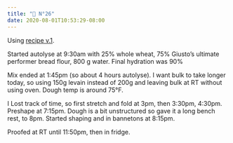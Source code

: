 ```yaml
---
title: "🍞 N°26"
date: 2020-08-01T10:53:29-08:00
---
```


Using [recipe v.1](/entries/bread-recipe-v.1).

Started autolyse at 9:30am with 25% whole wheat, 75% Giusto’s ultimate performer bread flour, 800 g water. Final hydration was 90%

Mix ended at 1:45pm (so about 4 hours autolyse). I want bulk to take longer today, so using 150g levain instead of 200g and leaving bulk at RT without using oven. Dough temp is around 75°F.

I Lost track of time, so first stretch and fold at 3pm, then 3:30pm, 4:30pm. Preshape at 7:15pm. Dough is a bit unstructured so gave it a long bench rest, to 8pm. Started shaping and in bannetons at 8:15pm.

Proofed at RT until 11:50pm, then in fridge.